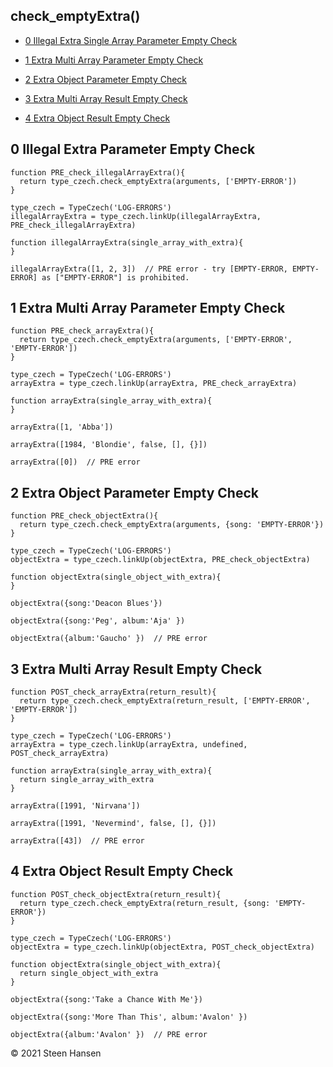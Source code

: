 
## check_emptyExtra()
  -  [0 Illegal Extra Single Array Parameter Empty Check](#illigal-extra-single-array-parameter-empty-check)

  -  [1 Extra Multi Array Parameter Empty Check](#extra-multi-array-parameter-empty-check)
  -  [2 Extra Object Parameter Empty Check](#extra-object-parameter-empty-check) 

  -  [3 Extra Multi Array Result Empty Check](#extra-multi-array-result-empty-check)
  -  [4 Extra Object Result Empty Check](#extra-object-result-empty-check)

## 0 Illegal Extra Parameter Empty Check<a name="illigal-extra-single-array-parameter-empty-check"></a>

```
function PRE_check_illegalArrayExtra(){
  return type_czech.check_emptyExtra(arguments, ['EMPTY-ERROR'])
}

type_czech = TypeCzech('LOG-ERRORS')
illegalArrayExtra = type_czech.linkUp(illegalArrayExtra, PRE_check_illegalArrayExtra) 

function illegalArrayExtra(single_array_with_extra){
}

illegalArrayExtra([1, 2, 3])  // PRE error - try [EMPTY-ERROR, EMPTY-ERROR] as ["EMPTY-ERROR"] is prohibited.
```







## 1 Extra Multi Array Parameter Empty Check<a name="extra-multi-array-parameter-empty-check"></a>

```
function PRE_check_arrayExtra(){
  return type_czech.check_emptyExtra(arguments, ['EMPTY-ERROR', 'EMPTY-ERROR'])
}

type_czech = TypeCzech('LOG-ERRORS')
arrayExtra = type_czech.linkUp(arrayExtra, PRE_check_arrayExtra) 

function arrayExtra(single_array_with_extra){
}

arrayExtra([1, 'Abba'])

arrayExtra([1984, 'Blondie', false, [], {}])

arrayExtra([0])  // PRE error
```


## 2 Extra Object Parameter Empty Check<a name="extra-object-parameter-empty-check"></a>

```
function PRE_check_objectExtra(){
  return type_czech.check_emptyExtra(arguments, {song: 'EMPTY-ERROR'})
}

type_czech = TypeCzech('LOG-ERRORS')
objectExtra = type_czech.linkUp(objectExtra, PRE_check_objectExtra) 

function objectExtra(single_object_with_extra){
}

objectExtra({song:'Deacon Blues'})

objectExtra({song:'Peg', album:'Aja' })

objectExtra({album:'Gaucho' })  // PRE error
```







## 3 Extra Multi Array Result Empty Check<a name="extra-multi-array-result-empty-check"></a>

```
function POST_check_arrayExtra(return_result){
  return type_czech.check_emptyExtra(return_result, ['EMPTY-ERROR', 'EMPTY-ERROR'])
}

type_czech = TypeCzech('LOG-ERRORS')
arrayExtra = type_czech.linkUp(arrayExtra, undefined, POST_check_arrayExtra) 

function arrayExtra(single_array_with_extra){
  return single_array_with_extra
}

arrayExtra([1991, 'Nirvana'])

arrayExtra([1991, 'Nevermind', false, [], {}])

arrayExtra([43])  // PRE error
```









## 4 Extra Object Result Empty Check<a name="extra-object-result-empty-check"></a>

```
function POST_check_objectExtra(return_result){
  return type_czech.check_emptyExtra(return_result, {song: 'EMPTY-ERROR'})
}

type_czech = TypeCzech('LOG-ERRORS')
objectExtra = type_czech.linkUp(objectExtra, POST_check_objectExtra) 

function objectExtra(single_object_with_extra){
  return single_object_with_extra
}

objectExtra({song:'Take a Chance With Me'})

objectExtra({song:'More Than This', album:'Avalon' })

objectExtra({album:'Avalon' })  // PRE error
```



&copy; 2021 Steen Hansen